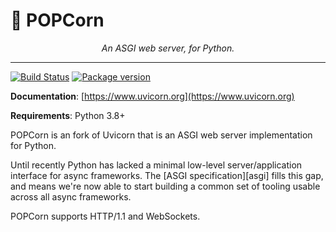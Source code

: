 <p align="center">
    <h1>🍿 POPCorn</h1>
</p>

<p align="center">
<em>An ASGI web server, for Python.</em>
</p>

---

[![Build Status](https://github.com/encode/uvicorn/workflows/Test%20Suite/badge.svg)](https://github.com/encode/uvicorn/actions)
[![Package version](https://badge.fury.io/py/uvicorn.svg)](https://pypi.python.org/pypi/uvicorn)

**Documentation**: [https://www.uvicorn.org](https://www.uvicorn.org)

**Requirements**: Python 3.8+

POPCorn is an fork of Uvicorn that is an ASGI web server implementation for Python.

Until recently Python has lacked a minimal low-level server/application interface for
async frameworks. The [ASGI specification][asgi] fills this gap, and means we're now able to
start building a common set of tooling usable across all async frameworks.

POPCorn supports HTTP/1.1 and WebSockets.
